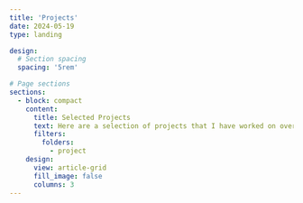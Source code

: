 ```yaml
---
title: 'Projects'
date: 2024-05-19
type: landing

design:
  # Section spacing
  spacing: '5rem'

# Page sections
sections:
  - block: compact
    content:
      title: Selected Projects
      text: Here are a selection of projects that I have worked on over the years. 
      filters:
        folders:
          - project
    design:
      view: article-grid
      fill_image: false
      columns: 3
---
```

